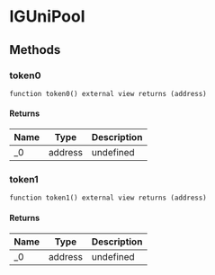 # IGUniPool









## Methods

### token0

```solidity
function token0() external view returns (address)
```






#### Returns

| Name | Type | Description |
|---|---|---|
| _0 | address | undefined

### token1

```solidity
function token1() external view returns (address)
```






#### Returns

| Name | Type | Description |
|---|---|---|
| _0 | address | undefined




